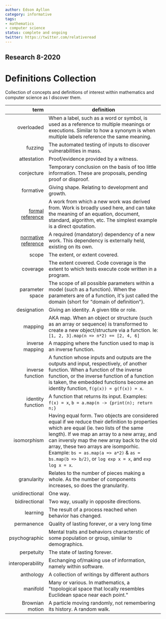 ```yaml
---
author: Edson Ayllon
category: informative
tags: 
- mathematics 
- computer science
status: complete and ongoing
twitter: https://twitter.com/relativeread
---
```


## Research 8-2020
# Definitions Collection
Collection of concepts and definitions of interest within mathematics and computer science as I discover them.

term | definition
---:|--
overloaded | When a label, such as a word or symbol, is used as a reference to multiple meanings or executions. Similar to how a synonym is when multiple labels reference the same meaning.
fuzzing | The automated testing of inputs to discover vulnerabilities in mass.
attestation | Proof/evidence provided by a witness.
conjecture | Temporary conclusion on the basis of too little information. These are proposals, pending proof or disproof. 
formative | Giving shape. Relating to development and growth.
[formal reference](https://quod.lib.umich.edu/j/jep/3336451.0009.205?view=text;rgn=main) | A work from which a new work was derived from. Work is broadly used here, and can take the meaning of an equation, document, standard, algorithm, etc. The simplest example is a direct qoutation.
[normative reference](https://www.iec.ch/standardsdev/resources/draftingpublications/directives/subdivision/normative_references.htm) | A required (mandatory) dependency of a new work. This dependency is externally held, existing on its own.
scope | The extent, or extent covered.
coverage | The extent covered. Code coverage is the extent to which tests execute code written in a program.
parameter space | The scope of all possible parameters within a model (such as a function). When the parameters are of a function, it's just called the domain (short for "domain of definition").
designation | Giving an identity. A given title or role.
mapping | AKA map. When an object or structure (such as an array or sequence) is transformed to create a new object/structure via a function. Ie: `[1, 2, 3].map(n => n*2) == [2, 4, 6]`
inverse mapping | A mapping where the function used to map is an inverse function.
inverse function | A function whose inputs and outputs are the outputs and input, respectively, of another function. When a function of the inverse function, or the inverse function of a function is taken, the embedded functions become an identity function, `f(g(x)) = g(f(x)) = x`.
identity function | A function that returns its input. Examples: `f(x) = x`, `b = a.map(n -> {print(n); return n;}`
isomorphism | Having equal form. Two objects are considered equal if we reduce their definition to properties which are equal (ie. two lists of the same length). If we map an array to a new array, and can inversly map the new array back to the old array, these two arrays are isomporhic. Example: `bs = as.map(a => a*2)` & `as = bs.map(b => b/2)`, or `log exp x = x`, and `exp log x = x`. 
granularity | Relates to the number of pieces making a whole. As the number of components increases, so does the granularity.
unidirectional | One way.
bidirectional | Two way, usually in opposite directions.
learning | The result of a process reached when behavior has changed.
permanence | Quality of lasting forever, or a very long time
psychographic | Mental traits and behaviors characterstic of some population or group, similar to demographics.
perpetuity | The state of lasting forever. 
interoperability | Exchanging of/making use of information, namely within software.
anthology | A collection of writings by different authors
manifold | Many or various. In mathematics, a  "topological space that locally resembles Euclidean space near each point."
Brownian motion | A particle moving randomly, not remembering its history. A random walk. 
